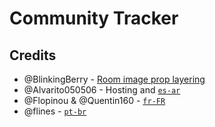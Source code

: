# Community Tracker

## Credits
* @BlinkingBerry - [Room image prop layering](https://github.com/boxcrittersmods/bc-mod-api/blob/master/src/routes/room.js)
* @Alvarito050506 - Hosting and [`es-ar`](lang/fr-FR.txt)
* @Flopinou & @Quentin160 - [`fr-FR`](lang/fr-FR.txt)
* @flines - [`pt-br`](lang/pt-br.txt)